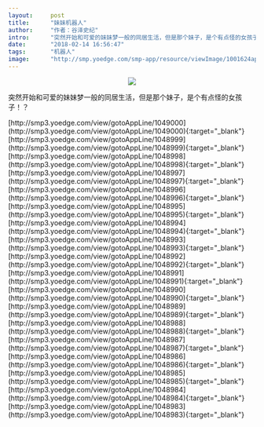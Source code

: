 ```yaml
---
layout:     post
title:      "妹妹机器人"
author:     "作者：谷泽史纪"
intro:      "突然开始和可爱的妹妹梦一般的同居生活，但是那个妹子，是个有点怪的女孩子！？"
date:       "2018-02-14 16:56:47"
tags:       "机器人"
image:      "http://smp.yoedge.com/smp-app/resource/viewImage/1001624appline.png"
---
```

<div style="text-align: center">
<p><img src="http://smp.yoedge.com/smp-app/resource/viewImage/1001624appline.png"/></p>
</div>
<p class="post-meta">
<span>突然开始和可爱的妹妹梦一般的同居生活，但是那个妹子，是个有点怪的女孩子！？</span>
</p>
[http://smp3.yoedge.com/view/gotoAppLine/1049000](http://smp3.yoedge.com/view/gotoAppLine/1049000){:target="_blank"}
[http://smp3.yoedge.com/view/gotoAppLine/1048999](http://smp3.yoedge.com/view/gotoAppLine/1048999){:target="_blank"}
[http://smp3.yoedge.com/view/gotoAppLine/1048998](http://smp3.yoedge.com/view/gotoAppLine/1048998){:target="_blank"}
[http://smp3.yoedge.com/view/gotoAppLine/1048997](http://smp3.yoedge.com/view/gotoAppLine/1048997){:target="_blank"}
[http://smp3.yoedge.com/view/gotoAppLine/1048996](http://smp3.yoedge.com/view/gotoAppLine/1048996){:target="_blank"}
[http://smp3.yoedge.com/view/gotoAppLine/1048995](http://smp3.yoedge.com/view/gotoAppLine/1048995){:target="_blank"}
[http://smp3.yoedge.com/view/gotoAppLine/1048994](http://smp3.yoedge.com/view/gotoAppLine/1048994){:target="_blank"}
[http://smp3.yoedge.com/view/gotoAppLine/1048993](http://smp3.yoedge.com/view/gotoAppLine/1048993){:target="_blank"}
[http://smp3.yoedge.com/view/gotoAppLine/1048992](http://smp3.yoedge.com/view/gotoAppLine/1048992){:target="_blank"}
[http://smp3.yoedge.com/view/gotoAppLine/1048991](http://smp3.yoedge.com/view/gotoAppLine/1048991){:target="_blank"}
[http://smp3.yoedge.com/view/gotoAppLine/1048990](http://smp3.yoedge.com/view/gotoAppLine/1048990){:target="_blank"}
[http://smp3.yoedge.com/view/gotoAppLine/1048989](http://smp3.yoedge.com/view/gotoAppLine/1048989){:target="_blank"}
[http://smp3.yoedge.com/view/gotoAppLine/1048988](http://smp3.yoedge.com/view/gotoAppLine/1048988){:target="_blank"}
[http://smp3.yoedge.com/view/gotoAppLine/1048987](http://smp3.yoedge.com/view/gotoAppLine/1048987){:target="_blank"}
[http://smp3.yoedge.com/view/gotoAppLine/1048986](http://smp3.yoedge.com/view/gotoAppLine/1048986){:target="_blank"}
[http://smp3.yoedge.com/view/gotoAppLine/1048985](http://smp3.yoedge.com/view/gotoAppLine/1048985){:target="_blank"}
[http://smp3.yoedge.com/view/gotoAppLine/1048984](http://smp3.yoedge.com/view/gotoAppLine/1048984){:target="_blank"}
[http://smp3.yoedge.com/view/gotoAppLine/1048983](http://smp3.yoedge.com/view/gotoAppLine/1048983){:target="_blank"}



